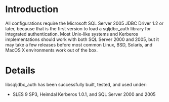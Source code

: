 # Introduction #

All configurations require the Microsoft SQL Server 2005 JDBC Driver 1.2 or later, because that is the first version to load a sqljdbc\_auth library for integrated authentication.  Most Unix-like systems and Kerberos implementations should work with both SQL Server 2000 and 2005, but it may take a few releases before most common Linux, BSD, Solaris, and MacOS X environments work out of the box.

# Details #

libsqljdbc\_auth has been successfully built, tested, and used under:
  * SLES 9 SP3, Heimdal Kerberos 1.0.1, and SQL Server 2000 and 2005